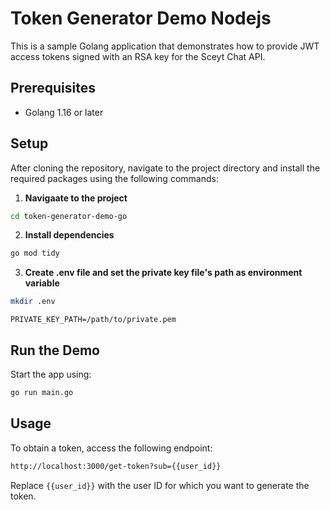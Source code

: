 # Token Generator Demo Nodejs

This is a sample Golang application that demonstrates how to provide JWT access tokens signed with an RSA key for the Sceyt Chat API.


## Prerequisites

- Golang 1.16 or later

## Setup

After cloning the repository, navigate to the project directory and install the required packages using the following commands:

1. **Navigaate to the project**

```bash
cd token-generator-demo-go
```

2. **Install dependencies**

```bash
go mod tidy
```

3. **Create .env file and set the private key file's path as environment variable**

```bash
mkdir .env
```
 
```
PRIVATE_KEY_PATH=/path/to/private.pem
```

## Run the Demo

Start the app using:

```bash
go run main.go
```

## Usage

To obtain a token, access the following endpoint:

```bash
http://localhost:3000/get-token?sub={{user_id}}
```

Replace `{{user_id}}` with the user ID for which you want to generate the token.

